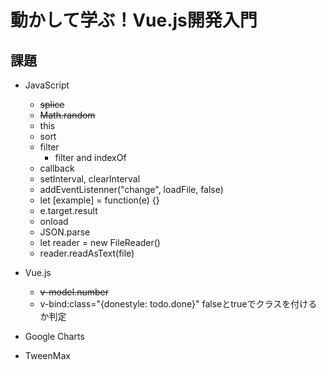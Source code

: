 # 動かして学ぶ！Vue.js開発入門

## 課題
- JavaScript
  - ~~splice~~
  - ~~Math.random~~
  - this
  - sort
  - filter
    - filter and indexOf
  - callback
  - setInterval, clearInterval
  - addEventListenner("change", loadFile, false)
  - let [example] = function(e) {}
  - e.target.result
  - onload
  - JSON.parse
  - let reader = new FileReader()
  - reader.readAsText(file)

- Vue.js
  - ~~v-model.number~~
  - v-bind:class="{donestyle: todo.done}" falseとtrueでクラスを付けるか判定

- Google Charts
- TweenMax
